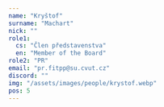 ```yaml
---
name: "Kryštof"
surname: "Machart"
nick: ""
role1:
  cs: "Člen představenstva"
  en: "Member of the Board"
role2: "PR"
email: "pr.fitpp@su.cvut.cz"
discord: ""
img: "/assets/images/people/krystof.webp"
pos: 5
---
```

